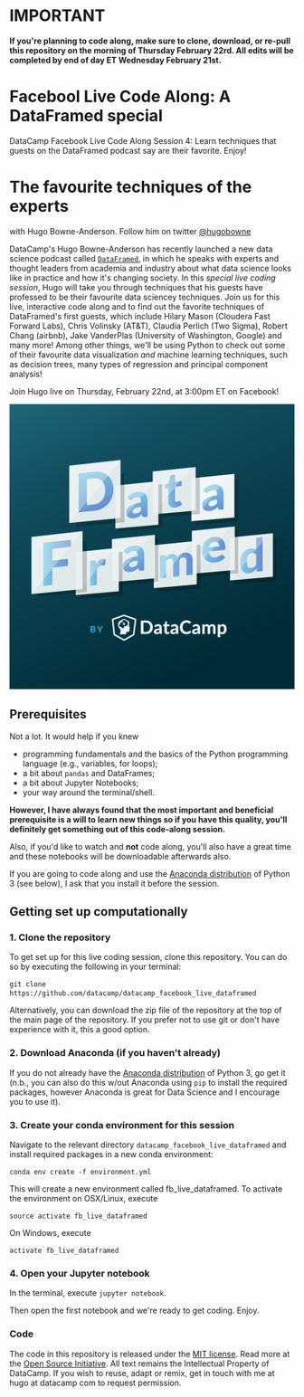 # IMPORTANT

**If you're planning to code along, make sure to clone, download, or re-pull this repository on the morning of Thursday February 22rd. All edits will be completed by end of day ET Wednesday February 21st.**


# Facebool Live Code Along: A DataFramed special
DataCamp Facebook Live Code Along Session 4: Learn techniques that guests on the DataFramed podcast say are their favorite. Enjoy!


# The favourite techniques of the experts

with Hugo Bowne-Anderson. Follow him on twitter [@hugobowne](https://twitter.com/hugobowne)

DataCamp's Hugo Bowne-Anderson has recently launched a new data science podcast called [`DataFramed`](https://www.datacamp.com/community/podcast), in which he speaks with experts and thought leaders from academia and industry about what data science looks like in practice and how it's changing society. In this _special live coding session_, Hugo will take you through techniques that his guests have professed to be their favourite data sciencey techniques. Join us for this live, interactive code along and to find out the favorite techniques of DataFramed's first guests, which include Hilary Mason (Cloudera Fast Forward Labs), Chris Volinsky (AT&T), Claudia Perlich (Two Sigma), Robert Chang (airbnb), Jake VanderPlas (University of Washington, Google) and many more! Among other things, we'll be using Python to check out some of their favourite data visualization _and_ machine learning techniques, such as decision trees, many types of regression and principal component analysis!

Join Hugo live on Thursday, February 22nd, at 3:00pm ET on Facebook!

<p align="center">
<img src="img/DataFramed 1400x1400.png" width="600">
</p>


## Prerequisites

Not a lot. It would help if you knew

* programming fundamentals and the basics of the Python programming language (e.g., variables, for loops);
* a bit about `pandas` and DataFrames;
* a bit about Jupyter Notebooks;
* your way around the terminal/shell.


**However, I have always found that the most important and beneficial prerequisite is a will to learn new things so if you have this quality, you'll definitely get something out of this code-along session.**

Also, if you'd like to watch and **not** code along, you'll also have a great time and these notebooks will be downloadable afterwards also.

If you are going to code along and use the [Anaconda distribution](https://www.anaconda.com/download/) of Python 3 (see below), I ask that you install it before the session.

## Getting set up computationally

### 1. Clone the repository

To get set up for this live coding session, clone this repository. You can do so by executing the following in your terminal:

```
git clone https://github.com/datacamp/datacamp_facebook_live_dataframed
```

Alternatively, you can download the zip file of the repository at the top of the main page of the repository. If you prefer not to use git or don't have experience with it, this a good option.

### 2. Download Anaconda (if you haven't already)

If you do not already have the [Anaconda distribution](https://www.anaconda.com/download/) of Python 3, go get it (n.b., you can also do this w/out Anaconda using `pip` to install the required packages, however Anaconda is great for Data Science and I encourage you to use it).

### 3. Create your conda environment for this session

Navigate to the relevant directory `datacamp_facebook_live_dataframed` and install required packages in a new conda environment:

```
conda env create -f environment.yml
```

This will create a new environment called fb_live_dataframed. To activate the environment on OSX/Linux, execute

```
source activate fb_live_dataframed
```
On Windows, execute

```
activate fb_live_dataframed
```


### 4. Open your Jupyter notebook

In the terminal, execute `jupyter notebook`.

Then open the first notebook and we're ready to get coding. Enjoy.


### Code
The code in this repository is released under the [MIT license](LICENSE). Read more at the [Open Source Initiative](https://opensource.org/licenses/MIT). All text remains the Intellectual Property of DataCamp. If you wish to reuse, adapt or remix, get in touch with me at hugo at datacamp com to request permission.
